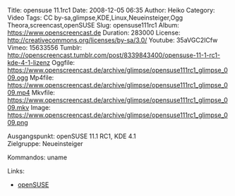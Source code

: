 Title: opensuse 11.1rc1
Date: 2008-12-05 06:35
Author: Heiko
Category: Video
Tags: CC by-sa,glimpse,KDE,Linux,Neueinsteiger,Ogg Theora,screencast,openSUSE
Slug: opensuse111rc1
Album: https://www.openscreencast.de
Duration: 283000
License: http://creativecommons.org/licenses/by-sa/3.0/
Youtube: 35aVGC2ICfw
Vimeo: 15633556
Tumblr: http://openscreencast.tumblr.com/post/8339843400/opensuse-11-1-rc1-kde-4-1-lizenz
Oggfile: https://www.openscreencast.de/archive/glimpse/opensuse111rc1_glimpse_009.ogg
Mp4file: https://www.openscreencast.de/archive/glimpse/opensuse111rc1_glimpse_009.mp4
Mkvfile: https://www.openscreencast.de/archive/glimpse/opensuse111rc1_glimpse_009.mkv
Image: https://www.openscreencast.de/archive/glimpse/opensuse111rc1_glimpse_009.png

Ausgangspunkt: openSUSE 11.1 RC1, KDE 4.1  
Zielgruppe: Neueinsteiger  

Kommandos: uname

Links:

  * [openSUSE](http://de.opensuse.org/)

